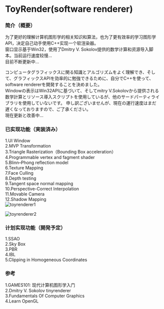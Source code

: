 # ToyRender(software renderer)

### 简介（概要）  
为了更好的理解计算机图形学的相关知识和算法，也为了更有效率的学习图形学API，决定自己动手使用C++实现一个软渲染器。  
窗口显示基于Win32，使用了Dmitry V. Sokolov提供的数学计算和资源导入脚本。当前运行速度较慢...  
目前不断更新中...

コンピュータグラフィックスに関る知識とアルゴリズムをよく理解でき、そして、グラフィックスAPIを効率的に勉強できるために、自分でC++を使って、software rendererを開発することを決めました。  
Windowの表示はWin32APIに基づいて、そしてmitry V.Sokolovから提供される数学計算とリソース導入スクリプトを使用しているが、他のサードパーティライブラリを使用していないです。
申し訳ございませんが、現在の運行速度はまだ遅くなっておりますので、ご了承ください。  
現在更新と改善中…  


### 已实现功能（実装済み）
1.UI Window  
2.MVP Transformation  
3.Triangle Rasterization（Bounding Box acceleration）  
4.Programmable vertex and fagment shader  
5.Blinn–Phong reflection model  
6.Texture Mapping  
7.Face Culling  
8.Depth testing   
9.Tangent space normal mapping  
10.Perspective-Correct Interpolation  
11.Movable Camera  
12.Shadow Mapping  
![toyrenderer1](https://user-images.githubusercontent.com/74462917/124359974-2f18eb00-dc62-11eb-9c05-70b0fa9d5c0f.png)  


![toyrenderer2](https://user-images.githubusercontent.com/74462917/124359975-304a1800-dc62-11eb-8f0a-f5f7d513fa42.png)


### 计划实现功能（開発予定）
1.SSAO  
2.Sky Box   
3.PBR  
4.IBL  
5.Clipping in Homogeneous Coordinates  


### 参考
1.GAMES101: 现代计算机图形学入门  
2.Dmitry V. Sokolov tinyrenderer  
3.Fundamentals Of Computer Graphics  
4.Learn OpenGL  




